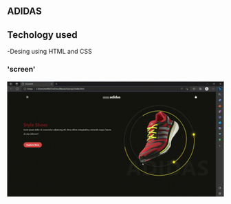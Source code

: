 
<h2> ADIDAS</h2>
<h2>Techology used</h2>
-Desing using HTML and CSS

<h3>'screen'</h3>

![](screen.gif)
